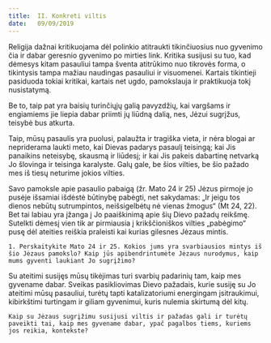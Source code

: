 ```yaml
---
title:  II. Konkreti viltis
date:   09/09/2019
---
```


Religija dažnai kritikuojama dėl polinkio atitraukti tikinčiuosius nuo gyvenimo čia ir dabar geresnio gyvenimo po mirties link. Kritika susijusi su tuo, kad dėmesys kitam pasauliui tampa šventa atitrūkimo nuo tikrovės forma, o tikintysis tampa mažiau naudingas pasauliui ir visuomenei. Kartais tikintieji pasiduoda tokiai kritikai, kartais net ugdo, pamokslauja ir praktikuoja tokį nusistatymą. 

Be to, taip pat yra baisių turinčiųjų galią pavyzdžių, kai vargšams ir engiamiems jie liepia dabar priimti jų liūdną dalią, nes, Jėzui sugrįžus, teisybė bus atkurta.

Taip, mūsų pasaulis yra puolusi, palaužta ir tragiška vieta, ir nėra blogai ar nepriderama laukti meto, kai Dievas padarys pasaulį teisingą; kai Jis panaikins neteisybę, skausmą ir liūdesį; ir kai Jis pakeis dabartinę netvarką Jo šlovinga ir teisinga karalyste. Galų gale, be šios vilties, be šio pažado mes iš tiesų neturime jokios vilties.

Savo pamoksle apie pasaulio pabaigą (žr. Mato 24 ir 25) Jėzus pirmoje jo pusėje išsamiai išdėstė būtinybę pabėgti, net sakydamas: „Ir jeigu tos dienos nebūtų sutrumpintos, neišsigelbėtų nė vienas žmogus“ (Mt 24, 22). Bet tai labiau yra įžanga į Jo paaiškinimą apie šių Dievo pažadų reikšmę. Sutelkti dėmesį vien tik ar pirmiausia į krikščioniškos vilties „pabėgimo“ pusę dėl ateities reiškia praleisti kai kurias gilesnes Jėzaus mintis.

`1. Perskaitykite Mato 24 ir 25. Kokios jums yra svarbiausios mintys iš šio Jėzaus pamokslo? Kaip jūs apibendrintumėte Jėzaus nurodymus, kaip mums gyventi laukiant Jo sugrįžimo?`
														
Su ateitimi susijęs mūsų tikėjimas turi svarbių padarinių tam, kaip mes gyvename dabar. Sveikas pasikliovimas Dievo pažadais, kurie susiję su Jo ateitimi mūsų pasauliui, turėtų tapti katalizatoriumi energingam įsitraukimui, kibirkštimi turtingam ir giliam gyvenimui, kuris nulemia skirtumą dėl kitų.

`Kaip su Jėzaus sugrįžimu susijusi viltis ir pažadas gali ir turėtų paveikti tai, kaip mes gyvename dabar, ypač pagalbos tiems, kuriems jos reikia, kontekste?`
